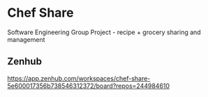 # Chef Share
Software Engineering Group Project - recipe + grocery sharing and management

## Zenhub
https://app.zenhub.com/workspaces/chef-share-5e600017356b738546312372/board?repos=244984610


